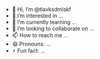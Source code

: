 - 👋 Hi, I’m @tlavksdmlskf
- 👀 I’m interested in ...
- 🌱 I’m currently learning ...
- 💞️ I’m looking to collaborate on ...
- 📫 How to reach me ...
- 😄 Pronouns: ...
- ⚡ Fun fact: ...

<!---
tlavksdmlskf/tlavksdmlskf is a ✨ special ✨ repository because its `README.md` (this file) appears on your GitHub profile.
You can click the Preview link to take a look at your changes.
--->
